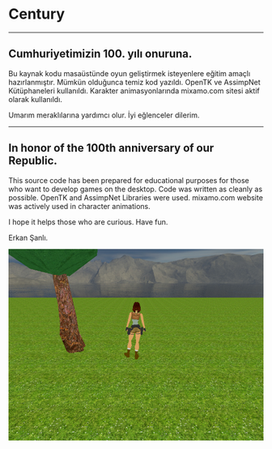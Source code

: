 # Century
----------------------------------------------------------------------------------------------
Cumhuriyetimizin 100. yılı onuruna.
----------------------------------------------------------------------------------------------
Bu kaynak kodu masaüstünde oyun geliştirmek isteyenlere eğitim amaçlı hazırlanmıştır.
Mümkün olduğunca temiz kod yazıldı.
OpenTK ve AssimpNet Kütüphaneleri kullanıldı.
Karakter animasyonlarında mixamo.com sitesi aktif olarak kullanıldı.

Umarım meraklılarına yardımcı olur.
İyi eğlenceler dilerim.

----------------------------------------------------------------------------------------------------------------------------
In honor of the 100th anniversary of our Republic.
----------------------------------------------------------------------------------------------------------------------------
This source code has been prepared for educational purposes for those who want to develop games on the desktop.
Code was written as cleanly as possible.
OpenTK and AssimpNet Libraries were used.
mixamo.com website was actively used in character animations.

I hope it helps those who are curious.
Have fun.

Erkan Şanlı.


![This is an image](https://github.com/procamer/Century/blob/master/screenshot.png)
